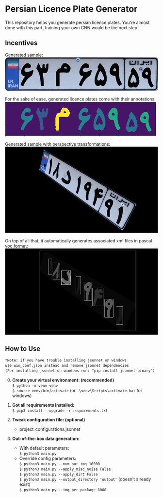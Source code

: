 # Persian Licence Plate Generator
This repository helps you generate persian licence plates.
You're almost done with this part, training your own CNN would be the next step.

## Incentives 
Generated sample:\
![Sample](https://github.com/Amir-Mehrpanah/atumated_lp/blob/master/README_contents/simple_out.png)

For the sake of ease, generated licence plates come with their annotations: \
![Annotation sample](https://github.com/Amir-Mehrpanah/atumated_lp/blob/master/README_contents/ann_simple_out.png) 

Generated sample with perspective transformations:\
![Annotation sample](https://github.com/Amir-Mehrpanah/atumated_lp/blob/master/README_contents/transform.gif) 

On top of all that, it automatically generates associated xml files in pascal voc format: \
![Sample](https://github.com/Amir-Mehrpanah/atumated_lp/blob/master/README_contents/pascal_voc_bbox.png)

## How to Use
```html
*Note: if you have trouble installing jsonnet on windows 
use win_conf.json instead and remove jsonnet dependencies
(For installing jsonnet on windows run: "pip install jsonnet-binary")
```
0. **Create your virtual environment: (recommended)**\
    ```$ python -m venv venv```\
    ```$ source venv/bin/activate``` (or ```.\venv\Scripts\activate.bat``` for windows)

1. **Got all requirements installed:**\
    ```$ pip3 install --upgrade -r requirements.txt```
    
2. **Tweak configuration file: (optional)**
    * project_configurations.jsonnet
    
3. **Out-of-the-box data generation:**
    * With default parameters:\
    ```$ python3 main.py```
    * Override config parameters:\
    ```$ python3 main.py --num_out_img 10000```\
    ```$ python3 main.py --apply_misc_noise False```\
    ```$ python3 main.py --apply_dirt False``` \
    ```$ python3 main.py --output_directory 'output'``` (doesn't already exist) \
    ```$ python3 main.py --img_per_package 8000```
